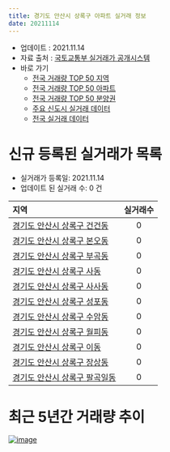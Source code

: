```yaml
---
title: 경기도 안산시 상록구 아파트 실거래 정보
date: 20211114
---
```


* 업데이트 : 2021.11.14
* 자료 출처 : [국토교통부 실거래가 공개시스템](http://rt.molit.go.kr)
* 바로 가기
    * [전국 거래량 TOP 50 지역](https://apt-info.github.io/apt-trade-info/tr)
    * [전국 거래량 TOP 50 아파트](https://apt-info.github.io/apt-trade-info/ta)
    * [전국 거래량 TOP 50 분양권](https://apt-info.github.io/apt-trade-info/tb)
    * [주요 신도시 실거래 데이터](https://apt-info.github.io/apt-trade-info/newtown)
    * [전국 실거래 데이터](https://apt-info.github.io/apt-trade-info/all)



<script async src="https://pagead2.googlesyndication.com/pagead/js/adsbygoogle.js"></script>
<!-- 기본광고 -->
<ins class="adsbygoogle"
     style="display:block"
     data-ad-client="ca-pub-1142216861245946"
     data-ad-slot="4805727019"
     data-ad-format="auto"
     data-full-width-responsive="true"></ins>
<script>
     (adsbygoogle = window.adsbygoogle || []).push({});
</script>


# 신규 등록된 실거래가 목록

* 실거래가 등록일: 2021.11.14
* 업데이트 된 실거래 수: 0 건


|지역|실거래수|
|:---|:---:|
|[경기도 안산시 상록구 건건동](https://apt-info.github.io/apt-trade-info/r987)|0|
|[경기도 안산시 상록구 본오동](https://apt-info.github.io/apt-trade-info/r984)|0|
|[경기도 안산시 상록구 부곡동](https://apt-info.github.io/apt-trade-info/r3195)|0|
|[경기도 안산시 상록구 사동](https://apt-info.github.io/apt-trade-info/r983)|0|
|[경기도 안산시 상록구 사사동](https://apt-info.github.io/apt-trade-info/r988)|0|
|[경기도 안산시 상록구 성포동](https://apt-info.github.io/apt-trade-info/r985)|0|
|[경기도 안산시 상록구 수암동](https://apt-info.github.io/apt-trade-info/r990)|0|
|[경기도 안산시 상록구 월피동](https://apt-info.github.io/apt-trade-info/r986)|0|
|[경기도 안산시 상록구 이동](https://apt-info.github.io/apt-trade-info/r982)|0|
|[경기도 안산시 상록구 장상동](https://apt-info.github.io/apt-trade-info/r989)|0|
|[경기도 안산시 상록구 팔곡일동](https://apt-info.github.io/apt-trade-info/r3530)|0|



<script async src="https://pagead2.googlesyndication.com/pagead/js/adsbygoogle.js"></script>
<!-- 기본광고 -->
<ins class="adsbygoogle"
     style="display:block"
     data-ad-client="ca-pub-1142216861245946"
     data-ad-slot="4805727019"
     data-ad-format="auto"
     data-full-width-responsive="true"></ins>
<script>
     (adsbygoogle = window.adsbygoogle || []).push({});
</script>


# 최근 5년간 거래량 추이


<div style="width:100%;">
    <canvas id="deal_progress" height="200"></canvas>
</div>

<script>
new Chart(document.getElementById("deal_progress"), {
    type: 'line',
    data: {
        labels: ['16.01','16.02','16.03','16.04','16.05','16.06','16.07','16.08','16.09','16.10','16.11','16.12','17.01','17.02','17.03','17.04','17.05','17.06','17.07','17.08','17.09','17.10','17.11','17.12','18.01','18.02','18.03','18.04','18.05','18.06','18.07','18.08','18.09','18.10','18.11','18.12','19.01','19.02','19.03','19.04','19.05','19.06','19.07','19.08','19.09','19.10','19.11','19.12','20.01','20.02','20.03','20.04','20.05','20.06','20.07','20.08','20.09','20.10','20.11','20.12','21.01','21.02','21.03','21.04','21.05','21.06','21.07','21.08','21.09','21.10','21.11'],
        datasets: [{
            label: '매매/분양권',
            data: [134,103,202,200,213,225,209,194,199,252,169,140,108,135,174,714,316,342,255,243,178,167,139,458,329,151,188,162,129,152,155,215,243,264,156,140,193,166,224,201,205,209,256,367,464,590,504,537,548,891,587,399,591,714,305,228,205,259,338,385,704,420,289,219,202,193,159,217,153,122,8],
            borderColor: "rgba(66, 133, 243, 1)",
            backgroundColor: "rgba(66, 133, 243, 0.05)",
            borderWidth: 1,
            pointRadius: 0,
            fill: false,
            lineTension: 0
        },{
            label: '전/월세',
            data: [218,228,245,219,196,200,185,194,187,209,158,166,158,234,246,174,182,178,172,164,180,149,167,163,203,156,253,173,176,215,231,264,243,284,188,183,267,278,280,245,204,193,175,166,188,217,151,196,256,378,378,358,399,318,297,474,262,251,238,236,241,341,318,217,205,240,247,254,189,157,41],
            borderColor: "rgba(255, 90, 0, 1)",
            backgroundColor: "rgba(255, 90, 0, 0.05)",
            borderWidth: 1,
            pointRadius: 0,
            fill: false,
            lineTension: 0
        },{
            label: '합계',
            data: [352,331,447,419,409,425,394,388,386,461,327,306,266,369,420,888,498,520,427,407,358,316,306,621,532,307,441,335,305,367,386,479,486,548,344,323,460,444,504,446,409,402,431,533,652,807,655,733,804,1269,965,757,990,1032,602,702,467,510,576,621,945,761,607,436,407,433,406,471,342,279,49],
            borderColor: "rgba(0, 0, 0, 1)",
            backgroundColor: "rgba(0, 0, 0, 0.03)",
            borderWidth: 0.1,
            pointRadius: 0,
            fill: true,
            lineTension: 0
        }
        ]
    },
    options: {
        responsive: true,
        title: {
            display: false
        },
        tooltips: {
            mode: 'index',
            intersect: false
        },
        hover: {
            mode: 'nearest',
            intersect: true
        },
        scales: {
            xAxes: [{
                display: true,
                scaleLabel: {
                    display: true,
                    labelString: '년/월'
                }
            }],
            yAxes: [{
                display: true,
                ticks: {
                    suggestedMin: 0,
                },
                scaleLabel: {
                    display: true,
                    labelString: '실거래 수'
                }
            }]
        }
    }
});

</script>


[![image](https://apt-info.github.io/images/2020-01-03-apt-trade-info/1024x500.png)](https://play.google.com/store/apps/details?id=com.aptinfo.apttradeinfo)

